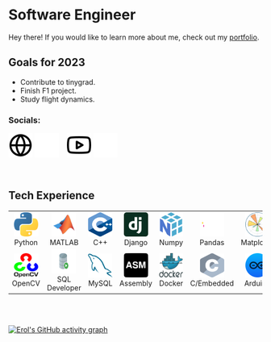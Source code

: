# Software Engineer
Hey there! If you would like to learn more about me, check out my [portfolio](https://erolgelbul.com).


## Goals for 2023
* Contribute to tinygrad.
* Finish F1 project.
* Study flight dynamics.



### Socials:
[![website](./img/globe-light.svg)](https://erolgelbul.com#gh-light-mode-only)
[![website](./img/globe-dark.svg)](https://erolgelbul.com#gh-dark-mode-only)
&nbsp;&nbsp;
[![website](./img/youtube-light.svg)](https://youtube.com/erolgelbul#gh-light-mode-only)
[![website](./img/youtube-dark.svg)](https://youtube.com/erolgelbul#gh-dark-mode-only)
&nbsp;&nbsp;

<br>
<h2 align="left" id="macropower-tech">Tech Experience</h2>
<table>
  <tr>
    <td align="center" width="96">
      <a href="https://www.python.org/">
        <img src="./img/tech/python.svg" width="48" height="48" alt="Python" />
      </a>
      <br>Python
    </td>
    <td align="center" width="96">
      <a href="https://uk.mathworks.com/products/matlab.html">
        <img src="./img/tech/matlab.svg" width="48" height="48" alt="Python" />
      </a>
      <br>MATLAB
    </td>
    <td align="center" width="96">
      <a href="https://www.cplusplus.com/">
        <img src="./img/tech/cpp.svg" width="48" height="48" alt="C++" />
      </a>
      <br>C++
    </td>
    <td align="center" width="96">
      <a href="https://www.djangoproject.com/">
        <img src="./img/tech/django.svg" width="48" height="48" alt="Django" />
      </a>
      <br>Django
    </td>
    <td align="center" width="96">
      <a href="https://numpy.org/">
        <img src="./img/tech/numpy.svg" width="48" height="48" alt="Numpy" />
      </a>
      <br>Numpy
    </td>
    <td align="center" width="96">
      <a href="https://pandas.pydata.org/">
        <img src="./img/tech/pandas.svg" width="48" height="48" alt="Pandas" />
      </a>
      <br>Pandas
    </td>
    <td align="center" width="96">
      <a href="https://matplotlib.org/" >
        <img src="./img/tech/matplotlib.svg" width="48" height="48" alt="React" />
      </a>
      <br>Matplotlib
    </td>
    <td align="center" width="96">
      <a href="https://scikit-learn.org/stable/">
        <img src="./img/tech/scikit.svg" width="48" height="48" alt="Scikit" />
      </a>
      <br>Scikit
    </td>
    <td align="center" width="96">
      <a href="https://pytorch.org/">
        <img src="./img/tech/pytorch2.svg" width="48" height="48" alt="PyTorch" />
      </a>
      <br>PyTorch
    </td>
  </tr>
  <tr>
    <td align="center" width="96"> 
      <a href="https://opencv.org/" >
        <img src="./img/tech/opencv.svg" width="48" height="48" alt="OpenCV" />
      </a>
      <br>OpenCV
    </td>
    <td align="center" width="96">
      <a href="https://www.oracle.com/database/technologies/appdev/sqldeveloper-landing.html" >
        <img src="./img/tech/sqldeveloper.svg" width="48" height="48" alt="SQL Developer" />
      </a>
      <br>SQL Developer
    </td>
    <td align="center"  width="96">
      <a href="https://www.mysql.com/">
        <img src="./img/tech/mysql2.svg" width="48" height="48" alt="MySQL" />
      </a>
      <br>MySQL
    </td>
    <td align="center"  width="96">
      <a href="https://git-scm.com/">
        <img src="./img/tech/asm.svg" width="48" height="48" alt="ASM" />
      </a>
      <br>Assembly 
    </td>
    <td align="center" width="96">
      <a href="https://www.docker.com/">
        <img src="./img/tech/docker.svg" width="48" height="48" alt="Docker" />
      </a>
      <br>Docker
    </td>
    <td align="center"  width="96">
      <a href="https://www.linux.org/">
        <img src="./img/tech/c.svg" width="48" height="48" alt="C" />
      </a>
      <br>C/Embedded
    </td>
    <td align="center" width="96">
      <a href="https://www.arduino.cc/" >
        <img src="./img/tech/arduino2.svg" width="48" height="48" alt="Arduino" />
      </a>
      <br>Arduino
    </td>
    <td align="center" width="96">
      <a href="https://www.microsoft.com/en-us/microsoft-365/excel" >
        <img src="./img/tech/java.svg" width="48" height="48" alt="Java" />
      </a>
      <br>Java
    </td>
    <td align="center" width="96">
      <a href="https://www.vim.org/" >
        <img src="./img/tech/vim.svg" width="48" height="48" alt="Vim" />
      </a>
      <br>Vim
    </td>
  </tr>
</table>

<br />
<br />

</details>

[website]: https://erolgelbul.com
[twitter]: https://twitter.com/ErolGelbul
[youtube]: https://youtube.com/erolgelbul
[linkedin]: https://www.linkedin.com/in/erolgelbul/

[![Erol's GitHub activity graph](https://github-readme-activity-graph.cyclic.app/graph?username=erolgelbul&theme=react-dark)](https://github.com/erolgelbul/github-readme-activity-graph)
